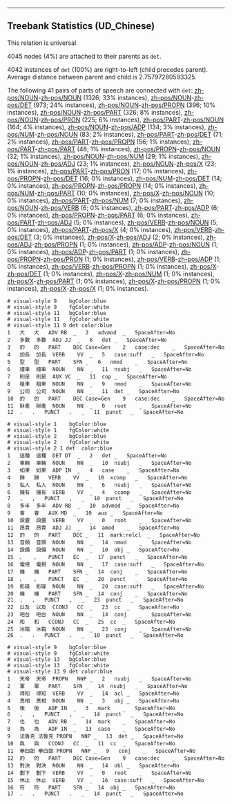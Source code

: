 

--------------------------------------------------------------------------------

## Treebank Statistics (UD_Chinese)

This relation is universal.

4045 nodes (4%) are attached to their parents as `det`.

4042 instances of `det` (100%) are right-to-left (child precedes parent).
Average distance between parent and child is 2.75797280593325.

The following 41 pairs of parts of speech are connected with `det`: [zh-pos/NOUN]()-[zh-pos/NOUN]() (1326; 33% instances), [zh-pos/NOUN]()-[zh-pos/DET]() (973; 24% instances), [zh-pos/NOUN]()-[zh-pos/PROPN]() (396; 10% instances), [zh-pos/NOUN]()-[zh-pos/PART]() (326; 8% instances), [zh-pos/NOUN]()-[zh-pos/PRON]() (225; 6% instances), [zh-pos/PART]()-[zh-pos/NOUN]() (164; 4% instances), [zh-pos/NOUN]()-[zh-pos/ADP]() (134; 3% instances), [zh-pos/NUM]()-[zh-pos/NOUN]() (83; 2% instances), [zh-pos/PART]()-[zh-pos/DET]() (71; 2% instances), [zh-pos/PART]()-[zh-pos/PROPN]() (56; 1% instances), [zh-pos/PART]()-[zh-pos/PART]() (48; 1% instances), [zh-pos/PROPN]()-[zh-pos/NOUN]() (32; 1% instances), [zh-pos/NOUN]()-[zh-pos/NUM]() (29; 1% instances), [zh-pos/NOUN]()-[zh-pos/ADJ]() (23; 1% instances), [zh-pos/NOUN]()-[zh-pos/X]() (23; 1% instances), [zh-pos/PART]()-[zh-pos/PRON]() (17; 0% instances), [zh-pos/PROPN]()-[zh-pos/DET]() (16; 0% instances), [zh-pos/NUM]()-[zh-pos/DET]() (14; 0% instances), [zh-pos/PROPN]()-[zh-pos/PROPN]() (14; 0% instances), [zh-pos/NUM]()-[zh-pos/PART]() (10; 0% instances), [zh-pos/X]()-[zh-pos/NOUN]() (10; 0% instances), [zh-pos/PART]()-[zh-pos/NUM]() (7; 0% instances), [zh-pos/NOUN]()-[zh-pos/VERB]() (6; 0% instances), [zh-pos/PART]()-[zh-pos/ADP]() (6; 0% instances), [zh-pos/PROPN]()-[zh-pos/PART]() (6; 0% instances), [zh-pos/PART]()-[zh-pos/ADJ]() (5; 0% instances), [zh-pos/VERB]()-[zh-pos/NOUN]() (5; 0% instances), [zh-pos/PART]()-[zh-pos/X]() (4; 0% instances), [zh-pos/VERB]()-[zh-pos/DET]() (3; 0% instances), [zh-pos/X]()-[zh-pos/ADJ]() (2; 0% instances), [zh-pos/ADJ]()-[zh-pos/PROPN]() (1; 0% instances), [zh-pos/ADP]()-[zh-pos/NOUN]() (1; 0% instances), [zh-pos/ADP]()-[zh-pos/PART]() (1; 0% instances), [zh-pos/PROPN]()-[zh-pos/PRON]() (1; 0% instances), [zh-pos/VERB]()-[zh-pos/ADP]() (1; 0% instances), [zh-pos/VERB]()-[zh-pos/PROPN]() (1; 0% instances), [zh-pos/X]()-[zh-pos/DET]() (1; 0% instances), [zh-pos/X]()-[zh-pos/NUM]() (1; 0% instances), [zh-pos/X]()-[zh-pos/PART]() (1; 0% instances), [zh-pos/X]()-[zh-pos/PROPN]() (1; 0% instances), [zh-pos/X]()-[zh-pos/X]() (1; 0% instances).


~~~ conllu
# visual-style 9	bgColor:blue
# visual-style 9	fgColor:white
# visual-style 11	bgColor:blue
# visual-style 11	fgColor:white
# visual-style 11 9 det	color:blue
1	大	大	ADV	RB	_	2	advmod	_	SpaceAfter=No
2	多數	多數	ADJ	JJ	_	6	det	_	SpaceAfter=No
3	的	的	PART	DEC	Case=Gen	2	case:dec	_	SpaceAfter=No
4	加長	加長	VERB	VV	_	5	case:suff	_	SpaceAfter=No
5	型	型	PART	SFN	_	6	nmod	_	SpaceAfter=No
6	禮車	禮車	NOUN	NN	_	11	nsubj	_	SpaceAfter=No
7	則是	則是	AUX	VC	_	11	cop	_	SpaceAfter=No
8	租車	租車	NOUN	NN	_	9	nmod	_	SpaceAfter=No
9	公司	公司	NOUN	NN	_	11	det	_	SpaceAfter=No
10	的	的	PART	DEC	Case=Gen	9	case:dec	_	SpaceAfter=No
11	財產	財產	NOUN	NN	_	0	root	_	SpaceAfter=No
12	.	.	PUNCT	.	_	11	punct	_	SpaceAfter=No

~~~


~~~ conllu
# visual-style 1	bgColor:blue
# visual-style 1	fgColor:white
# visual-style 2	bgColor:blue
# visual-style 2	fgColor:white
# visual-style 2 1 det	color:blue
1	這種	這種	DET	DT	_	2	det	_	SpaceAfter=No
2	車輛	車輛	NOUN	NN	_	10	nsubj	_	SpaceAfter=No
3	如果	如果	ADP	IN	_	4	case	_	SpaceAfter=No
4	歸	歸	VERB	VV	_	10	xcomp	_	SpaceAfter=No
5	私人	私人	NOUN	NN	_	6	nsubj	_	SpaceAfter=No
6	擁有	擁有	VERB	VV	_	4	ccomp	_	SpaceAfter=No
7	,	,	PUNCT	,	_	10	punct	_	SpaceAfter=No
8	多半	多半	ADV	RB	_	10	advmod	_	SpaceAfter=No
9	會	會	AUX	MD	_	10	aux	_	SpaceAfter=No
10	設置	設置	VERB	VV	_	0	root	_	SpaceAfter=No
11	昂貴	昂貴	ADJ	JJ	_	14	amod	_	SpaceAfter=No
12	的	的	PART	DEC	_	11	mark:relcl	_	SpaceAfter=No
13	音頻	音頻	NOUN	NN	_	14	nmod	_	SpaceAfter=No
14	設備	設備	NOUN	NN	_	10	obj	_	SpaceAfter=No
15	、	、	PUNCT	EC	_	17	punct	_	SpaceAfter=No
16	電視	電視	NOUN	NN	_	17	case:suff	_	SpaceAfter=No
17	機	機	PART	SFN	_	14	conj	_	SpaceAfter=No
18	、	、	PUNCT	EC	_	20	punct	_	SpaceAfter=No
19	影碟	影碟	NOUN	NN	_	20	case:suff	_	SpaceAfter=No
20	機	機	PART	SFN	_	14	conj	_	SpaceAfter=No
21	,	,	PUNCT	,	_	23	punct	_	SpaceAfter=No
22	以及	以及	CCONJ	CC	_	23	cc	_	SpaceAfter=No
23	吧台	吧台	NOUN	NN	_	14	conj	_	SpaceAfter=No
24	和	和	CCONJ	CC	_	25	cc	_	SpaceAfter=No
25	冰箱	冰箱	NOUN	NN	_	23	conj	_	SpaceAfter=No
26	.	.	PUNCT	.	_	10	punct	_	SpaceAfter=No

~~~


~~~ conllu
# visual-style 9	bgColor:blue
# visual-style 9	fgColor:white
# visual-style 13	bgColor:blue
# visual-style 13	fgColor:white
# visual-style 13 9 det	color:blue
1	天帝	天帝	PROPN	NNP	_	2	nsubj	_	SpaceAfter=No
2	軍	軍	PART	SFN	_	14	nsubj	_	SpaceAfter=No
3	得知	得知	VERB	VV	_	14	acl	_	SpaceAfter=No
4	真相	真相	NOUN	NN	_	3	obj	_	SpaceAfter=No
5	後	後	ADP	IN	_	3	mark	_	SpaceAfter=No
6	,	,	PUNCT	,	_	14	punct	_	SpaceAfter=No
7	也	也	ADV	RB	_	14	mark	_	SpaceAfter=No
8	為	為	ADP	IN	_	13	case	_	SpaceAfter=No
9	法魯克	法魯克	PROPN	NNP	_	13	det	_	SpaceAfter=No
10	與	與	CCONJ	CC	_	11	cc	_	SpaceAfter=No
11	拳四郎	拳四郎	PROPN	NNP	_	9	conj	_	SpaceAfter=No
12	的	的	PART	DEC	Case=Gen	9	case:dec	_	SpaceAfter=No
13	對決	對決	NOUN	NN	_	14	obl	_	SpaceAfter=No
14	劃下	劃下	VERB	VV	_	0	root	_	SpaceAfter=No
15	休止	休止	VERB	VV	_	16	case:suff	_	SpaceAfter=No
16	符	符	PART	SFN	_	14	obj	_	SpaceAfter=No
17	.	.	PUNCT	.	_	14	punct	_	SpaceAfter=No

~~~


